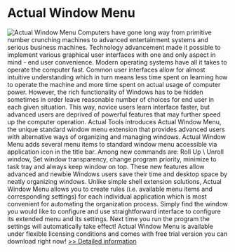 # Actual Window Menu
![Actual Window Menu](https://mycommerce.akamaized.net/api/pimages/P194783/BIG/194783.GIF)
Computers have gone long way from primitive number crunching machines to advanced entertainment systems and serious business machines. Technology advancement made it possible to implement various graphical user interfaces with one and only aspect in mind - end user convenience.
Modern operating systems have all it takes to operate the computer fast. Common user interfaces allow for almost intuitive understanding which in turn means less time spent on learning how to operate the machine and more time spent on actual usage of computer power. However, the rich functionality of Windows has to be hidden sometimes in order leave reasonable number of choices for end user in each given situation. This way, novice users learn interface faster, but advanced users are deprived of powerful features that may further speed up the computer operation.
Actual Tools introduces Actual Window Menu, the unique standard window menu extension that provides advanced users with alternative ways of organizing and managing windows.
Actual Window Menu adds several menu items to standard window menu accessible via application icon in the title bar. Among new commands are: Roll Up \ Unroll window, Set window transparency, change program priority, minimize to task tray and always keep window on top. These new features allow advanced and newbie Windows users save their time and desktop space by neatly organizing windows.
Unlike simple shell extension solutions, Actual Window Menu allows you to create rules (i.e. available menu items and corresponding settings) for each individual application which is most convenient for automating the organization process. Simply find the window you would like to configure and use straightforward interface to configure its extended menu and its settings. Next time you run the program the settings will automatically take effect!
Actual Window Menu is available under flexible licensing conditions and comes with free trial version you can download right now!
[>> Detailed information](https://secure.shareit.com/shareit/product.html?productid=194783&affiliateid=200057808)